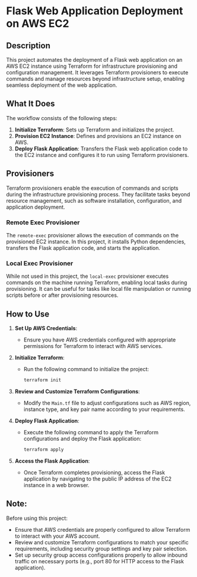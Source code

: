 # Flask Web Application Deployment on AWS EC2

## Description

This project automates the deployment of a Flask web application on an AWS EC2 instance using Terraform for infrastructure provisioning and configuration management. It leverages Terraform provisioners to execute commands and manage resources beyond infrastructure setup, enabling seamless deployment of the web application.

## What It Does

The workflow consists of the following steps:

1. **Initialize Terraform**: Sets up Terraform and initializes the project.
2. **Provision EC2 Instance**: Defines and provisions an EC2 instance on AWS.
3. **Deploy Flask Application**: Transfers the Flask web application code to the EC2 instance and configures it to run using Terraform provisioners.

## Provisioners

Terraform provisioners enable the execution of commands and scripts during the infrastructure provisioning process. They facilitate tasks beyond resource management, such as software installation, configuration, and application deployment.

### Remote Exec Provisioner

The `remote-exec` provisioner allows the execution of commands on the provisioned EC2 instance. In this project, it installs Python dependencies, transfers the Flask application code, and starts the application.

### Local Exec Provisioner

While not used in this project, the `local-exec` provisioner executes commands on the machine running Terraform, enabling local tasks during provisioning. It can be useful for tasks like local file manipulation or running scripts before or after provisioning resources.

## How to Use

1. **Set Up AWS Credentials**:
   - Ensure you have AWS credentials configured with appropriate permissions for Terraform to interact with AWS services.

2. **Initialize Terraform**:
   - Run the following command to initialize the project:
     ```bash
     terraform init
     ```

3. **Review and Customize Terraform Configurations**:
   - Modify the `Main.tf` file to adjust configurations such as AWS region, instance type, and key pair name according to your requirements.

4. **Deploy Flask Application**:
   - Execute the following command to apply the Terraform configurations and deploy the Flask application:
     ```bash
     terraform apply
     ```

5. **Access the Flask Application**:
   - Once Terraform completes provisioning, access the Flask application by navigating to the public IP address of the EC2 instance in a web browser.

## Note:

Before using this project:
- Ensure that AWS credentials are properly configured to allow Terraform to interact with your AWS account.
- Review and customize Terraform configurations to match your specific requirements, including security group settings and key pair selection.
- Set up security group access configurations properly to allow inbound traffic on necessary ports (e.g., port 80 for HTTP access to the Flask application).
